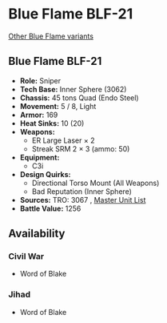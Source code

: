 # Blue Flame BLF-21 

[Other Blue Flame variants](../blue_flame.md) 

## Blue Flame BLF-21 

- **Role:** Sniper 
- **Tech Base:** Inner Sphere (3062) 
- **Chassis:** 45 tons Quad (Endo Steel) 
- **Movement:** 5 / 8, Light 
- **Armor:** 169 
- **Heat Sinks:** 10 (20) 
- **Weapons:** 
  - ER Large Laser × 2 
  - Streak SRM 2 × 3 (ammo: 50) 
- **Equipment:** 
  - C3i 
- **Design Quirks:** 
  - Directional Torso Mount (All Weapons) 
  - Bad Reputation (Inner Sphere) 
- **Sources:** TRO: 3067 , [Master Unit List](http://masterunitlist.info/Unit/Details/3840) 
- **Battle Value:** 1256 

## Availability 

### Civil War 

- Word of Blake 

### Jihad 

- Word of Blake 

